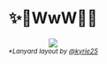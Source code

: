 <div align="center">
  <h1>✨🎉WwW🎉✨</h1>
</div>
<div align="center">
  <a href="https://discord.com/users/140181301255733249">
  <img src="https://lanyard.habanerospices.com/api/140181301255733249"/>
  </a>
  <br>
  <sub><i>*Lanyard layout by <a href="https://github.com/kyrie25">@kyrie25</a></i></sub>
</div>
